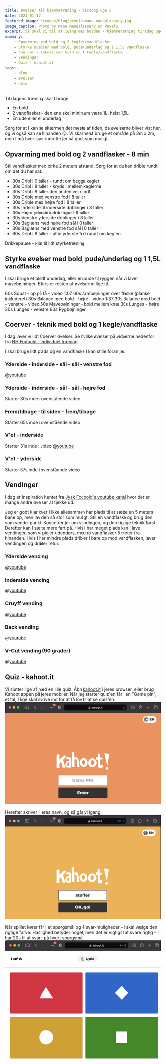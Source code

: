 ```yaml
---
title: Øvelser til hjemmetræning - tirsdag uge 3
date: 2021-01-17
featured_image: /images/blog/pexels-manu-mangalassery.jpg
image_caption: Photo by Manu Mangalassery on Pexels
excerpt: Så skal vi til at igang med bolden - hjemmetræning tirsdag uge 3
summary: 
    - Opvarming med bold og 2 kegler/vandflasker
    - Styrke øvelser med bold, pude/underlag og 1 1,5L vandflaske
    - Coerver - teknik med bold og 1 kegle/vandflaske
    - Vendinger
    - Quiz - kahoot.it
tags:
    - blog
    - øvelser
    - bold
---
```


Til dagens træning skal I bruge
 - En bold
 - 2 vandflasker - den ene skal minimum være 1L, helst 1,5L
 - En ude eller et underlag

Sørg for at I kan se skærmen det meste af tiden, da øvelserne bliver vist her, og vi også kan se hinanden 😛.
Vi skal helst bruge et område på 3m x 2m, men I må hver især indrette jer så godt som muligt.

## Opvarming med bold og 2 vandflasker - 8 min
Stil vandflasker med cirka 2 meters afstand. Sørg for at du kan drible rundt om det du har sat.
 - 30s Dribl i 0 taller - rundt om begge kegler
 - 30s Dribl i 8 taller - kryds i mellem keglerne
 - 30s Dribl i 8 taller den anden vej rundt
 - 30s Drible med venstre fod i 8 taller
 - 30s Drible med højre fod i 8 taller
 - 30s Inderside til inderside driblinger i 8 taller
 - 30s Højre yderside driblinger i 8 taller
 - 30s Venstre yderside driblinger i 8 taller
 - 30s Baglæns med højre fod sål i 0 taller
 - 30s Baglæns med venstre fod sål i 0 taller
 - 60s Dribl i 8 taller - altid yderste fod rundt om keglen

Drikkepause - klar til lidt styrketræning

## Styrke øvelser med bold, pude/underlag og 1 1,5L vandflaske
I skal bruge et blødt underlag, eller en pude til ryggen når vi laver mavebøjninger. Ellers er resten af øvelserne lige til.

60s Squat - op på tå - video 1:07
60s Armbøjninger over flaske (planke inkluderet)
30s Balance med bold - højre - video 1:37
30s Balance med bold - venstre - video
60s Mavebøjninger - bold mellem knæ
30s Lunges - højre
30s Lunges - venstre
60s Rygbøjninger

## Coerver - teknik med bold og 1 kegle/vandflaske
I dag laver vi lidt Coerver øvelser. Se hvilke øvelser på vidoerne nedenfor fra [NH Fodbold - Individuel træning](https://www.youtube.com/channel/UC67HhgenaWDj0RPrQVYo3XQ).

I skal bruge lidt plads og en vandflaske I kan stille foran jer.

### Yderside - inderside - sål - sål - venstre fod
@[youtube](https://www.youtube.com/embed/mrZcLW_Rwec?controls=0&amp;disablekb=1&amp;enablejsapi=1&amp;showinfo=0&amp;start=30&amp;end=29)

### Yderside - inderside - sål - sål - højre fod
Starter 30s inde i ovenstående video

### Frem/tilbage - til siden - frem/tilbage
Starter 65s inde i ovenstående video

### V'et - inderside
Starter 31s inde i video
@[youtube](https://www.youtube.com/watch?v=QomWTYrNJ20&start=31)

### V'et - yderside
Starter 57s inde i ovenstående video
<!--https://www.youtube.com/watch?v=QomWTYrNJ20&start=57 -->

## Vendinger
I dag er inspiration hentet fra [Jysk Fodbold's youtube kanal](https://www.youtube.com/channel/UC33VbfDKpYEmZCQnRY23Zcg) hvor der er mange andre øvelser at tjekke ud. 

Jeg er godt klar over I ikke allesammen har plads til at sætte en 5 meters bane op, men lav den så stor som muligt. Stil en vandflaske og brug den som vende-punkt. Koncetrer jer om vendingen, og den rigtige teknik først. Derefter kan I sætte mere fart på. Hvis I har meget plads kan I lave vendinger, som vi plejer udendørs, med to vandflasker 5 meter fra hinanden. Hvis I har mindre plads dribler I bare op mod vandflasken, laver vendingen og dribler retur.

### Yderside vending
@[youtube](https://youtu.be/slUcMJDa0PI)

### Inderside vending
@[youtube](https://youtu.be/ZxrNE_YxLqA)

### Cruyff vending
@[youtube](https://youtu.be/_jvc7svR85w)

### Back vending
@[youtube](https://youtu.be/znprLa-ARNA)

### V-Cut vending (90 grader)
@[youtube](https://youtu.be/RSoyAmOSZwQ)

## Quiz - kahoot.it
Vi slutter lige af med en lille quiz. Åbn [kahoot.it](https://kahoot.it) i jeres browser, eller brug Kahoot appen på jeres mobiler. Når jeg starter quiz'en får I en "Game pin", et tal, I lige skal skrive ind for at få lov til at se quiz'en. 
![Kahoot Game Pin](/images/kahoot_game_pin.png "Enter Kahoot Game Pin")

Herefter skriver I jeres navn, og så går vi igang.
![Kahoot Nickname](/images/kahoot_nickname.png "Enter Kahoot nickname")

Når spillet kører får I et spørgsmål og 4 svar-muligheder - I skal vælge den rigtige farve. Hastighed betyder noget, men det er vigtigst at svare rigtig - I har 20s til at svare på hvert spørgsmål.
![Kahoot Choose answer](/images/kahoot_options.png "Choose correct Kahoot answer option")


